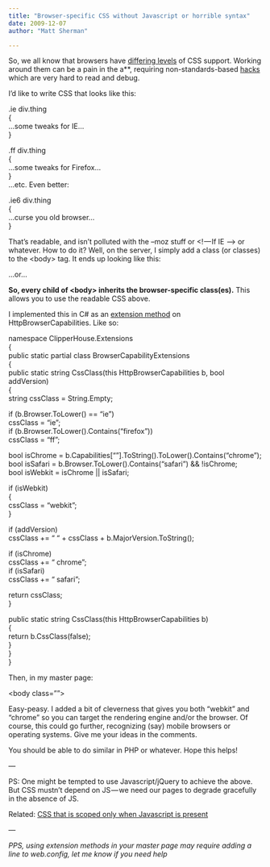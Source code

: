 ```yaml
---
title: "Browser-specific CSS without Javascript or horrible syntax"
date: 2009-12-07
author: "Matt Sherman"

---
```


So, we all know that browsers have [differing levels](http://www.quirksmode.org/css/contents.html) of CSS support. Working around them can be a pain in the a**, requiring non-standards-based [hacks](http://www.webmonkey.com/tutorial/Browser-Specific_CSS_Hacks) which are very hard to read and debug.

I’d like to write CSS that looks like this:

.ie div.thing  
{  
…some tweaks for IE…  
}

.ff div.thing  
{  
…some tweaks for Firefox…  
}  
…etc. Even better:

.ie6 div.thing  
{  
…curse you old browser…  
}

That’s readable, and isn’t polluted with the –moz stuff or &lt;! — If IE –&gt; or whatever. How to do it? Well, on the server, I simply add a class (or classes) to the &lt;body&gt; tag. It ends up looking like this:

…or…

**So, every child of &lt;body&gt; inherits the browser-specific class(es).** This allows you to use the readable CSS above.

I implemented this in C# as an [extension method](http://msdn.microsoft.com/en-us/library/bb383977.aspx) on HttpBrowserCapabilities. Like so:

namespace ClipperHouse.Extensions  
{  
 public static partial class BrowserCapabilityExtensions  
 {  
 public static string CssClass(this HttpBrowserCapabilities b, bool addVersion)  
 {  
 string cssClass = String.Empty;

if (b.Browser.ToLower() == “ie”)  
 cssClass = “ie”;  
 if (b.Browser.ToLower().Contains(“firefox”))  
 cssClass = “ff”;

bool isChrome = b.Capabilities[“”].ToString().ToLower().Contains(“chrome”);  
 bool isSafari = b.Browser.ToLower().Contains(“safari”) &amp;&amp; !isChrome;  
 bool isWebkit = isChrome || isSafari;

if (isWebkit)  
 {  
 cssClass = “webkit”;  
 }

if (addVersion)  
 cssClass += “ “ + cssClass + b.MajorVersion.ToString();

if (isChrome)  
 cssClass += “ chrome”;  
 if (isSafari)  
 cssClass += “ safari”;

return cssClass;  
 }

public static string CssClass(this HttpBrowserCapabilities b)  
 {  
 return b.CssClass(false);  
 }  
 }  
}

Then, in my master page:

&lt;body class=””&gt;

Easy-peasy. I added a bit of cleverness that gives you both “webkit” and “chrome” so you can target the rendering engine and/or the browser. Of course, this could go further, recognizing (say) mobile browsers or operating systems. Give me your ideas in the comments.

You should be able to do similar in PHP or whatever. Hope this helps!

—

PS: One might be tempted to use Javascript/jQuery to achieve the above. But CSS mustn’t depend on JS — we need our pages to degrade gracefully in the absence of JS.

Related: [CSS that is scoped only when Javascript is present](http://stackoverflow.com/questions/1855998/jquery-how-to-hide-divs-they-are-showing-for-a-split-second-on-page-load)

—

_PPS, using extension methods in your master page may require adding a line to web.config, let me know if you need help_
